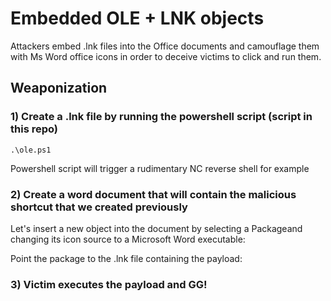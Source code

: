 # Embedded OLE + LNK objects 

Attackers embed .lnk files into the Office documents and camouflage them with Ms Word office icons in order to deceive victims to click and run them. 

## Weaponization

### 1) Create a .lnk file by running the powershell script (script in this repo)

    .\ole.ps1

Powershell script will trigger a rudimentary NC reverse shell for example

### 2) Create a word document that will contain the malicious shortcut that we created previously

Let's insert a new object into the document by selecting a Packageand changing its icon source to a Microsoft Word executable:

Point the package to the .lnk file containing the payload:

### 3) Victim executes the payload and GG!
